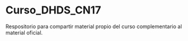 # Curso_DHDS_CN17
Respositorio para compartir material propio del curso complementario al material oficial.
